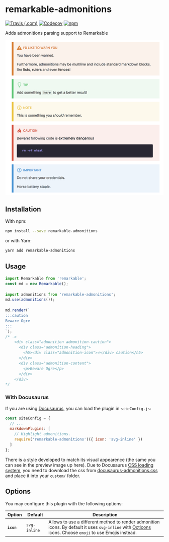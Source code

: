 # remarkable-admonitions

[![Travis (.com)](https://img.shields.io/travis/com/favoloso/remarkable-admonitions.svg)](https://travis-ci.com/favoloso/remarkable-admonitions)
[![Codecov](https://img.shields.io/codecov/c/github/favoloso/remarkable-admonitions.svg)](https://codecov.io/gh/favoloso/remarkable-admonitions)
[![npm](https://img.shields.io/npm/v/remarkable-admonitions.svg?style=popout)](https://www.npmjs.com/package/remarkable-admonitions)

Adds admonitions parsing support to Remarkable

<img src="assets/preview.png" width="680" />

## Installation

With npm:

```sh
npm install --save remarkable-admonitions
```

or with Yarn:

```sh
yarn add remarkable-admonitions
```

## Usage

```js
import Remarkable from 'remarkable';
const md = new Remarkable();

import admonitions from 'remarkable-admonitions';
md.use(admonitions());

md.render(`
:::caution
Beware Ogre
:::
`);
/* ->
    <div class="admonition admonition-caution">
      <div class="admonition-heading">
        <h5><div class="admonition-icon">🔥</div> caution</h5>
      </div>
      <div class="admonition-content">
        <p>Beware Ogre</p>
      </div>
    </div>
*/
```

### With Docusaurus

If you are using [Docusaurus](https://docusaurus.io), you can load the plugin
in `siteConfig.js`:

```js
const siteConfig = {
  // ...
  markdownPlugins: [
    // Highlight admonitions.
    require('remarkable-admonitions')({ icon: 'svg-inline' })
  ]
};
```

There is a style developed to match its visual appearence (the same you can see
in the preview image up here). Due to Docusaurus [CSS loading system](https://docusaurus.io), you need to download the css from
[docusaurus-admonitions.css](styles/docusaurus-admonitions.css) and place it
into your `custom/` folder.

## Options

You may configure this plugin with the following options:

| Option     | Default      | Description                                                                                                                                                                            |
| ---------- | ------------ | -------------------------------------------------------------------------------------------------------------------------------------------------------------------------------------- |
| **`icon`** | `svg-inline` | Allows to use a different method to render admonition icons. By default it uses `svg-inline` with [Octicons](https://octicons.github.com) icons. Choose `emoji` to use Emojis instead. |
